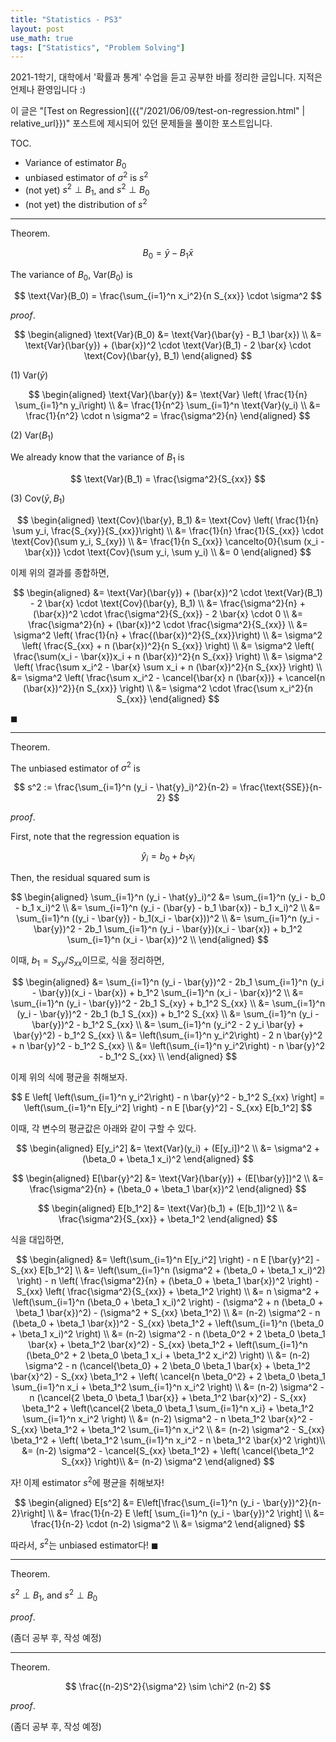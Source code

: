 ```yaml
---
title: "Statistics - PS3"
layout: post
use_math: true
tags: ["Statistics", "Problem Solving"]
---
```



2021-1학기, 대학에서 '확률과 통계' 수업을 듣고 공부한 바를 정리한 글입니다. 지적은 언제나 환영입니다 :)

이 글은 "[Test on Regression]({{"/2021/06/09/test-on-regression.html" | relative_url}})" 포스트에 제시되어 있던 문제들을 풀이한 포스트입니다.

<span class="statement-title">TOC.</span><br>

- Variance of estimator $B_0$
- unbiased estimator of $\sigma^2$ is $s^2$
- (not yet) $s^2 \perp B_1$, and $s^2 \perp B_0$
- (not yet) the distribution of $s^2$

<hr/>

<div class="statement" markdown="1">

<span class="statement-title">Theorem.</span><br>

$$
B_0 = \bar{y} - B_1 \bar{x}
$$

The variance of $B_0$, $\text{Var}(B_0)$ is

$$
\text{Var}(B_0) = \frac{\sum_{i=1}^n x_i^2}{n S_{xx}} \cdot \sigma^2
$$

</div>

<div class="proof" markdown="1">

<span class="statement-title">*proof*.</span><br>

$$
\begin{aligned}
\text{Var}(B_0) 
&= \text{Var}(\bar{y} - B_1 \bar{x}) \\
&= \text{Var}(\bar{y}) + (\bar{x})^2 \cdot \text{Var}(B_1) - 2 \bar{x} \cdot \text{Cov}(\bar{y}, B_1)  
\end{aligned}
$$

(1) $\text{Var}(\bar{y})$

$$
\begin{aligned}
\text{Var}(\bar{y})
&= \text{Var} \left( \frac{1}{n} \sum_{i=1}^n y_i\right) \\
&= \frac{1}{n^2} \sum_{i=1}^n \text{Var}(y_i) \\
&= \frac{1}{n^2} \cdot n \sigma^2 = \frac{\sigma^2}{n}
\end{aligned}
$$

(2) $\text{Var}(B_1)$

We already know that the variance of $B_1$ is

$$
\text{Var}(B_1) = \frac{\sigma^2}{S_{xx}}
$$

(3) $\text{Cov}(\bar{y}, B_1)$

$$
\begin{aligned}
\text{Cov}(\bar{y}, B_1)
&= \text{Cov} \left( \frac{1}{n} \sum y_i, \frac{S_{xy}}{S_{xx}}\right) \\
&= \frac{1}{n} \frac{1}{S_{xx}} \cdot \text{Cov}(\sum y_i, S_{xy}) \\
&= \frac{1}{n S_{xx}} \cancelto{0}{\sum (x_i - \bar{x})} \cdot \text{Cov}(\sum y_i, \sum y_i) \\
&= 0
\end{aligned}
$$

이제 위의 결과를 종합하면,

$$
\begin{aligned}
&= \text{Var}(\bar{y}) + (\bar{x})^2 \cdot \text{Var}(B_1) - 2 \bar{x} \cdot \text{Cov}(\bar{y}, B_1) \\
&= \frac{\sigma^2}{n} + (\bar{x})^2 \cdot \frac{\sigma^2}{S_{xx}} - 2 \bar{x} \cdot 0 \\
&= \frac{\sigma^2}{n} + (\bar{x})^2 \cdot \frac{\sigma^2}{S_{xx}} \\
&= \sigma^2 \left( \frac{1}{n} + \frac{(\bar{x})^2}{S_{xx}}\right) \\
&= \sigma^2 \left( \frac{S_{xx} + n (\bar{x})^2}{n S_{xx}} \right) \\
&= \sigma^2 \left( \frac{\sum(x_i - \bar{x})x_i + n (\bar{x})^2}{n S_{xx}} \right) \\
&= \sigma^2 \left( \frac{\sum x_i^2 - \bar{x} \sum x_i + n (\bar{x})^2}{n S_{xx}} \right) \\
&= \sigma^2 \left( \frac{\sum x_i^2 - \cancel{\bar{x} n (\bar{x})} + \cancel{n (\bar{x})^2}}{n S_{xx}} \right) \\
&= \sigma^2 \cdot \frac{\sum x_i^2}{n S_{xx}}
\end{aligned}
$$

$\blacksquare$

</div>


<hr/>

<div class="statement" markdown="1">

<span class="statement-title">Theorem.</span><br>

The unbiased estimator of $\sigma^2$ is 

$$
s^2 := \frac{\sum_{i=1}^n (y_i - \hat{y}_i)^2}{n-2} = \frac{\text{SSE}}{n-2}
$$

</div>


<div class="proof" markdown="1">

<span class="statement-title">*proof*.</span><br>

First, note that the regression equation is

$$
\hat{y}_i = b_0 + b_1 x_i
$$

Then, the residual squared sum is

$$
\begin{aligned}
\sum_{i=1}^n (y_i - \hat{y}_i)^2 
&= \sum_{i=1}^n (y_i - b_0 - b_1 x_i)^2 \\
&= \sum_{i=1}^n (y_i - (\bar{y} - b_1 \bar{x}) - b_1 x_i)^2 \\
&= \sum_{i=1}^n ((y_i - \bar{y}) - b_1(x_i - \bar{x}))^2 \\
&= \sum_{i=1}^n (y_i - \bar{y})^2 - 2b_1 \sum_{i=1}^n (y_i - \bar{y})(x_i - \bar{x}) + b_1^2 \sum_{i=1}^n (x_i - \bar{x})^2 \\
\end{aligned}
$$

이때, $b_1 = S_{xy} / S_{xx}$이므로, 식을 정리하면,

$$
\begin{aligned}
&= \sum_{i=1}^n (y_i - \bar{y})^2 - 2b_1 \sum_{i=1}^n (y_i - \bar{y})(x_i - \bar{x}) + b_1^2 \sum_{i=1}^n (x_i - \bar{x})^2 \\
&= \sum_{i=1}^n (y_i - \bar{y})^2 - 2b_1 S_{xy} + b_1^2 S_{xx} \\
&= \sum_{i=1}^n (y_i - \bar{y})^2 - 2b_1 (b_1 S_{xx}) + b_1^2 S_{xx} \\
&= \sum_{i=1}^n (y_i - \bar{y})^2 - b_1^2 S_{xx} \\
&= \sum_{i=1}^n (y_i^2 - 2 y_i \bar{y} + \bar{y}^2) - b_1^2 S_{xx} \\
&= \left(\sum_{i=1}^n y_i^2\right) - 2 n \bar{y}^2 + n \bar{y}^2 - b_1^2 S_{xx} \\
&= \left(\sum_{i=1}^n y_i^2\right) - n \bar{y}^2 - b_1^2 S_{xx} \\
\end{aligned}
$$

이제 위의 식에 평균을 취해보자.

$$
E \left[ \left(\sum_{i=1}^n y_i^2\right) - n \bar{y}^2 - b_1^2 S_{xx} \right]
= \left(\sum_{i=1}^n E[y_i^2] \right) - n E [\bar{y}^2] - S_{xx} E[b_1^2]
$$

이때, 각 변수의 평균값은 아래와 같이 구할 수 있다.

$$
\begin{aligned}
E[y_i^2] 
&= \text{Var}(y_i) + (E[y_i])^2 \\  
&= \sigma^2 + (\beta_0 + \beta_1 x_i)^2
\end{aligned}
$$

$$
\begin{aligned}
E[\bar{y}^2] 
&= \text{Var}(\bar{y}) + (E[\bar{y}])^2 \\
&= \frac{\sigma^2}{n} + (\beta_0 + \beta_1 \bar{x})^2
\end{aligned}
$$

$$
\begin{aligned}
E[b_1^2] 
&= \text{Var}(b_1) + (E[b_1])^2 \\
&= \frac{\sigma^2}{S_{xx}} + \beta_1^2
\end{aligned}
$$

식을 대입하면,

$$
\begin{aligned}
&= \left(\sum_{i=1}^n E[y_i^2] \right) - n E [\bar{y}^2] - S_{xx} E[b_1^2] \\
&= \left(\sum_{i=1}^n (\sigma^2 + (\beta_0 + \beta_1 x_i)^2) \right) - n \left( \frac{\sigma^2}{n} + (\beta_0 + \beta_1 \bar{x})^2 \right) - S_{xx} \left( \frac{\sigma^2}{S_{xx}} + \beta_1^2 \right) \\
&= n \sigma^2 + \left(\sum_{i=1}^n (\beta_0 + \beta_1 x_i)^2 \right) - (\sigma^2 + n (\beta_0 + \beta_1 \bar{x})^2) - (\sigma^2 + S_{xx} \beta_1^2) \\
&= (n-2) \sigma^2 - n (\beta_0 + \beta_1 \bar{x})^2 - S_{xx} \beta_1^2 + \left(\sum_{i=1}^n (\beta_0 + \beta_1 x_i)^2 \right) \\
&= (n-2) \sigma^2 - n (\beta_0^2 + 2 \beta_0 \beta_1 \bar{x} + \beta_1^2 \bar{x}^2) - S_{xx} \beta_1^2 + \left(\sum_{i=1}^n (\beta_0^2 + 2 \beta_0 \beta_1 x_i + \beta_1^2 x_i^2) \right) \\
&= (n-2) \sigma^2 - n (\cancel{\beta_0} + 2 \beta_0 \beta_1 \bar{x} + \beta_1^2 \bar{x}^2) - S_{xx} \beta_1^2 + \left( \cancel{n \beta_0^2} + 2 \beta_0 \beta_1 \sum_{i=1}^n x_i + \beta_1^2 \sum_{i=1}^n x_i^2 \right) \\
&= (n-2) \sigma^2 - n (\cancel{2 \beta_0 \beta_1 \bar{x}} + \beta_1^2 \bar{x}^2) - S_{xx} \beta_1^2 + \left(\cancel{2 \beta_0 \beta_1 \sum_{i=1}^n x_i} + \beta_1^2 \sum_{i=1}^n x_i^2 \right) \\
&= (n-2) \sigma^2 - n \beta_1^2 \bar{x}^2 - S_{xx} \beta_1^2 + \beta_1^2 \sum_{i=1}^n x_i^2 \\
&= (n-2) \sigma^2 - S_{xx} \beta_1^2 + \left( \beta_1^2 \sum_{i=1}^n x_i^2 - n \beta_1^2 \bar{x}^2 \right)\\
&= (n-2) \sigma^2 - \cancel{S_{xx} \beta_1^2} + \left( \cancel{\beta_1^2 S_{xx}} \right)\\
&= (n-2) \sigma^2
\end{aligned}
$$

자! 이제 estimator $s^2$에 평균을 취해보자!

$$
\begin{aligned}
E[s^2]
&= E\left[\frac{\sum_{i=1}^n (y_i - \bar{y})^2}{n-2}\right] \\
&= \frac{1}{n-2} E \left[ \sum_{i=1}^n (y_i - \bar{y})^2 \right] \\
&= \frac{1}{n-2} \cdot (n-2) \sigma^2 \\
&= \sigma^2
\end{aligned}
$$

따라서, $s^2$는 unbiased estimator다! $\blacksquare$

</div>


<hr/>

<div class="statement" markdown="1">

<span class="statement-title">Theorem.</span><br>

$s^2 \perp B_1$, and $s^2 \perp B_0$

</div>

<div class="proof" markdown="1">

<span class="statement-title">*proof*.</span><br>

(좀더 공부 후, 작성 예정)

</div>


<hr/>

<div class="statement" markdown="1">

<span class="statement-title">Theorem.</span><br>

$$
\frac{(n-2)S^2}{\sigma^2} \sim \chi^2 (n-2)
$$

</div>

<div class="proof" markdown="1">

<span class="statement-title">*proof*.</span><br>

(좀더 공부 후, 작성 예정)

</div>
